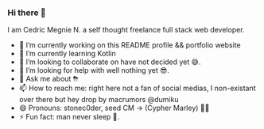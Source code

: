 ### Hi there 👋
I am Cedric Megnie N. a self thought freelance full stack web developer.

- 🔭 I’m currently working on this README profile && portfolio website
- 🌱 I’m currently learning Kotlin
- 👯 I’m looking to collaborate on have not decided yet 😅.
- 🤔 I’m looking for help with well nothing yet 😎.
- 💬 Ask me about ⛈
- 📫 How to reach me: right here not a fan of social medias, I non-existant over there but hey drop by macrumors @dumiku
- 😄 Pronouns: stonec0der, seed CM -> (Cypher Marley) ✌🏾
- ⚡ Fun fact: man never sleep 🥱.
<!--
**stoneC0der/stonec0der** is a ✨ _special_ ✨ repository because its `README.md` (this file) appears on your GitHub profile.

Here are some ideas to get you started:

- 🔭 I’m currently working on this README profile && portfolio website
- 🌱 I’m currently learning Kotlin
- 👯 I’m looking to collaborate on have not decided yet 😅.
- 🤔 I’m looking for help with well nothing yet 😎.
- 💬 Ask me about ⛈
- 📫 How to reach me: right here not a fan of social medias, I non-existant over there but hey drop by macrumors @dumiku
- 😄 Pronouns: stonec0der, seed CM -> (Cypher Marley) ✌🏾
- ⚡ Fun fact: man never sleep 🥱.
-->
